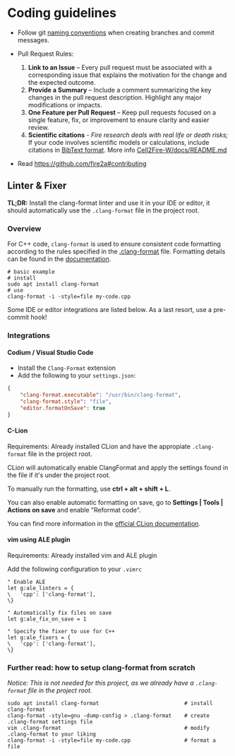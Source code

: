 # Coding guidelines

- Follow git [naming conventions](https://github.com/naming-convention/naming-convention-guides/tree/master/git) when creating
branches and commit messages.

- Pull Request Rules:

    1. **Link to an Issue** – Every pull request must be associated with a corresponding issue that explains the motivation
       for the change and the expected outcome.
    2. **Provide a Summary** – Include a comment summarizing the key changes in the pull request description. Highlight any
       major modifications or impacts.
    3. **One Feature per Pull Request** – Keep pull requests focused on a single feature, fix, or improvement to ensure
       clarity and easier review.
    4. **Scientific citations** - _Fire research deals with real life or death risks;_ If your code involves scientific models or calculations, include citations in [BibText format](https://www.bibtex.com/g/bibtex-format/). More info [Cell2Fire-W/docs/README.md](https://github.com/fire2a/C2F-W/blob/main/docs/README.md)

- Read https://github.com/fire2a#contributing

## Linter & Fixer
__TL;DR:__ Install the clang-format linter and use it in your IDE or editor, it should automatically use the `.clang-format` file in the project root.

### Overview
For C++ code, `clang-format` is used to ensure consistent code formatting according to the rules specified in the [.clang-format](.clang-format) file. Formatting details can be found in the [documentation](https://clang.llvm.org/docs/ClangFormat.html).

    # basic example
    # install
    sudo apt install clang-format
    # use
    clang-format -i -style=file my-code.cpp

Some IDE or editor integrations are listed below. As a last resort, use a pre-commit hook!

### Integrations

#### Codium / Visual Studio Code
- Install the `Clang-Format` extension
- Add the following to your `settings.json`:
```json
{
    "clang-format.executable": "/usr/bin/clang-format",
    "clang-format.style": "file",
    "editor.formatOnSave": true
}
```

#### C-Lion
Requirements: Already installed CLion and have the appropiate `.clang-format` file in the project root.

CLion will automatically enable ClangFormat and apply the settings found in the file if it's under the project root.

To manually run the formatting, use **ctrl + alt + shift + L**.

You can also enable automatic formatting on save, go to **Settings | Tools | Actions on save** and enable "Reformat code".

You can find more information in the [official CLion documentation](https://www.jetbrains.com/help/clion/clangformat-as-alternative-formatter.html).

#### vim using ALE plugin
Requirements: Already installed vim and ALE plugin

Add the following configuration to your `.vimrc`
```vimscript
" Enable ALE
let g:ale_linters = {
\   'cpp': ['clang-format'],
\}

" Automatically fix files on save
let g:ale_fix_on_save = 1

" Specify the fixer to use for C++
let g:ale_fixers = {
\   'cpp': ['clang-format'],
\}
```

### Further read: how to setup clang-format from scratch
_Notice: This is not needed for this project, as we already have a `.clang-format` file in the project root._

    sudo apt install clang-format                           # install clang-format
    clang-format -style=gnu -dump-config > .clang-format    # create .clang-format settings file
    vim .clang-format                                       # modify .clang-format to your liking
    clang-format -i -style=file my-code.cpp                 # format a file

